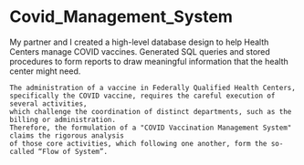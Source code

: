 # Covid_Management_System
My partner and I created a high-level database design to help 
Health Centers manage COVID vaccines. Generated SQL queries and stored 
procedures to form reports to draw meaningful information that the health center might need. 

~~~
The administration of a vaccine in Federally Qualified Health Centers, 
specifically the COVID vaccine, requires the careful execution of several activities, 
which challenge the coordination of distinct departments, such as the billing or administration. 
Therefore, the formulation of a "COVID Vaccination Management System" claims the rigorous analysis 
of those core activities, which following one another, form the so-called “Flow of System”.
